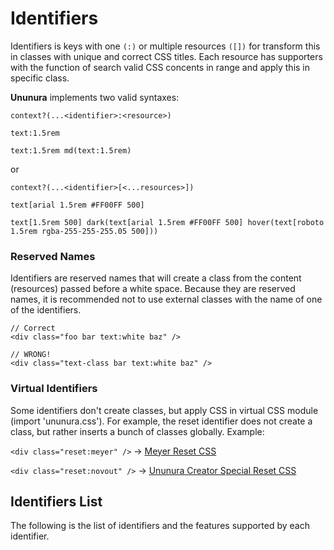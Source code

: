 # Identifiers

Identifiers is keys with one `(:)` or multiple resources `([])` for transform this in classes with unique and correct CSS titles. Each resource has supporters with the function of search valid CSS concents in range and apply this in specific class.

**Ununura** implements two valid syntaxes:

```
context?(...<identifier>:<resource>)

text:1.5rem

text:1.5rem md(text:1.5rem)
```

or

```
context?(...<identifier>[<...resources>])

text[arial 1.5rem #FF00FF 500]

text[1.5rem 500] dark(text[arial 1.5rem #FF00FF 500] hover(text[roboto 1.5rem rgba-255-255-255.05 500]))
```

### Reserved Names

Identifiers are reserved names that will create a class from the content (resources) passed before a white space. Because they are reserved names, it is recommended not to use external classes with the name of one of the identifiers.

```
// Correct
<div class="foo bar text:white baz" />

// WRONG!
<div class="text-class bar text:white baz" />
```

### Virtual Identifiers

Some identifiers don't create classes, but apply CSS in virtual CSS module (import 'ununura.css'). For example, the reset identifier does not create a class, but rather inserts a bunch of classes globally. Example:

`<div class="reset:meyer" />` -> [Meyer Reset CSS](https://meyerweb.com/eric/tools/css/reset/)

`<div class="reset:novout" />` -> [Ununura Creator Special Reset CSS](../../../../packages/shared/src/defines.ts)

## Identifiers List

The following is the list of identifiers and the features supported by each identifier.